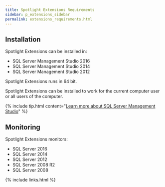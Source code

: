 ```yaml
---
title: Spotlight Extensions Requirements
sidebar: p_extensions_sidebar
permalink: extensions_requirements.html
---
```




## Installation

Spotlight Extensions can be installed in:

* SQL Server Management Studio 2016
* SQL Server Management Studio 2014
* SQL Server Management Studio 2012

Spotlight Extensions runs in 64 bit.

Spotlight Extensions can be installed to work for the current computer user or all users of the computer.

{% include tip.html content="[Learn more about SQL Server Management Studio](https://msdn.microsoft.com/en-us/library/ms174173.aspx)" %}

## Monitoring

Spotlight Extensions monitors:

* SQL Server 2016
* SQL Server 2014
* SQL Server 2012
* SQL Server 2008 R2
* SQL Server 2008


{% include links.html %}
